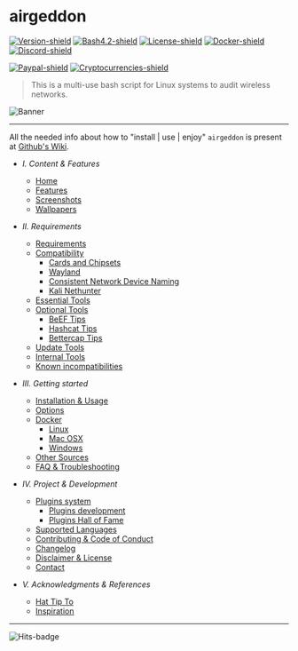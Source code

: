# airgeddon
[![Version-shield]](https://raw.githubusercontent.com/v1s1t0r1sh3r3/airgeddon/master/CHANGELOG.md) [![Bash4.2-shield]](http://tldp.org/LDP/abs/html/bashver4.html#AEN21220) [![License-shield]](https://raw.githubusercontent.com/v1s1t0r1sh3r3/airgeddon/master/LICENSE.md) [![Docker-shield]](https://hub.docker.com/r/v1s1t0r1sh3r3/airgeddon/) [![Discord-shield]](https://discord.gg/sQ9dgt9)

[![Paypal-shield]](https://www.paypal.com/cgi-bin/webscr?cmd=_s-xclick&hosted_button_id=7ELM486P7XKKG) [![Cryptocurrencies-shield]](https://github.com/v1s1t0r1sh3r3/airgeddon/wiki/Contributing-&-Code-of-Conduct)


> This is a multi-use bash script for Linux systems to audit wireless networks.

![Banner]

---

All the needed info about how to "install | use | enjoy" `airgeddon` is present at [Github's Wiki].

- *I. Content & Features*
  - [Home]
  - [Features]
  - [Screenshots]
  - [Wallpapers]


- *II. Requirements*
  - [Requirements]
  - [Compatibility]
	 - [Cards and Chipsets]
	 - [Wayland]
	 - [Consistent Network Device Naming]
	 - [Kali Nethunter]
  - [Essential Tools]
  - [Optional Tools]
	 - [BeEF Tips]
	 - [Hashcat Tips]
	 - [Bettercap Tips]
  - [Update Tools]
  - [Internal Tools]
  - [Known incompatibilities]


- *III. Getting started*
  - [Installation & Usage]
  - [Options]
  - [Docker]
	 - [Linux]
	 - [Mac OSX]
	 - [Windows]
  - [Other Sources]
  - [FAQ & Troubleshooting]


- *IV. Project & Development*
  - [Plugins system]
	 - [Plugins development]
	 - [Plugins Hall of Fame]
  - [Supported Languages]
  - [Contributing & Code of Conduct]
  - [Changelog]
  - [Disclaimer & License]
  - [Contact]


- *V. Acknowledgments & References*
  - [Hat Tip To]
  - [Inspiration]

---

![Hits-badge]

[Banner]: https://raw.githubusercontent.com/v1s1t0r1sh3r3/airgeddon/master/imgs/banners/airgeddon_banner.png "We will conquer the earth!!"
[Github's Wiki]: https://github.com/v1s1t0r1sh3r3/airgeddon/wiki

[Home]: https://github.com/v1s1t0r1sh3r3/airgeddon/wiki
[Features]: https://github.com/v1s1t0r1sh3r3/airgeddon/wiki/Features
[Screenshots]: https://github.com/v1s1t0r1sh3r3/airgeddon/wiki/Screenshots
[Wallpapers]: https://github.com/v1s1t0r1sh3r3/airgeddon/wiki/Wallpapers
[Requirements]: https://github.com/v1s1t0r1sh3r3/airgeddon/wiki/Requirements
[Compatibility]: https://github.com/v1s1t0r1sh3r3/airgeddon/wiki/Compatibility
[Cards and Chipsets]: https://github.com/v1s1t0r1sh3r3/airgeddon/wiki/Cards%20and%20Chipsets
[Wayland]: https://github.com/v1s1t0r1sh3r3/airgeddon/wiki/Wayland
[Consistent Network Device Naming]: https://github.com/v1s1t0r1sh3r3/airgeddon/wiki/Consistent%20Network%20Device%20Naming
[Kali Nethunter]: https://github.com/v1s1t0r1sh3r3/airgeddon/wiki/Kali%20Nethunter
[Essential Tools]: https://github.com/v1s1t0r1sh3r3/airgeddon/wiki/Essential%20Tools
[Optional Tools]: https://github.com/v1s1t0r1sh3r3/airgeddon/wiki/Optional%20Tools
[BeEF Tips]: https://github.com/v1s1t0r1sh3r3/airgeddon/wiki/BeEF%20Tips
[Hashcat Tips]: https://github.com/v1s1t0r1sh3r3/airgeddon/wiki/Hashcat%20Tips
[Bettercap Tips]: https://github.com/v1s1t0r1sh3r3/airgeddon/wiki/Bettercap%20Tips
[Update Tools]: https://github.com/v1s1t0r1sh3r3/airgeddon/wiki/Update%20Tools
[Internal Tools]: https://github.com/v1s1t0r1sh3r3/airgeddon/wiki/Internal%20Tools
[Known incompatibilities]: https://github.com/v1s1t0r1sh3r3/airgeddon/wiki/Known%20incompatibilities
[Installation & Usage]: https://github.com/v1s1t0r1sh3r3/airgeddon/wiki/Installation%20&%20Usage
[Options]: https://github.com/v1s1t0r1sh3r3/airgeddon/wiki/Options
[Docker]: https://github.com/v1s1t0r1sh3r3/airgeddon/wiki/Docker
[Linux]: https://github.com/v1s1t0r1sh3r3/airgeddon/wiki/Docker%20Linux
[Mac OSX]: https://github.com/v1s1t0r1sh3r3/airgeddon/wiki/Docker%20Mac%20OSX
[Windows]: https://github.com/v1s1t0r1sh3r3/airgeddon/wiki/Docker%20Windows
[Other Sources]: https://github.com/v1s1t0r1sh3r3/airgeddon/wiki/Other%20Sources
[FAQ & Troubleshooting]: https://github.com/v1s1t0r1sh3r3/airgeddon/wiki/FAQ%20&%20Troubleshooting
[Plugins system]: https://github.com/v1s1t0r1sh3r3/airgeddon/wiki/Plugins%20System
[Plugins development]: https://github.com/v1s1t0r1sh3r3/airgeddon/wiki/Plugins%20Development
[Plugins Hall of Fame]: https://github.com/v1s1t0r1sh3r3/airgeddon/wiki/Plugins%20Hall%20of%20Fame
[Supported Languages]: https://github.com/v1s1t0r1sh3r3/airgeddon/wiki/Supported%20Languages
[Contributing & Code of Conduct]: https://github.com/v1s1t0r1sh3r3/airgeddon/wiki/Contributing-&-Code-of-Conduct
[Changelog]: https://github.com/v1s1t0r1sh3r3/airgeddon/wiki/Changelog
[Disclaimer & License]: https://github.com/v1s1t0r1sh3r3/airgeddon/wiki/Disclaimer%20&%20License
[Contact]: https://github.com/v1s1t0r1sh3r3/airgeddon/wiki/Contact
[Hat Tip To]: https://github.com/v1s1t0r1sh3r3/airgeddon/wiki/Hat%20Tip%20To
[Inspiration]: https://github.com/v1s1t0r1sh3r3/airgeddon/wiki/Inspiration

[Version-shield]: https://img.shields.io/badge/version-10.41-blue.svg?style=flat-square&colorA=273133&colorB=0093ee "Latest version"
[Bash4.2-shield]: https://img.shields.io/badge/bash-4.2%2B-blue.svg?style=flat-square&colorA=273133&colorB=00db00 "Bash 4.2 or later"
[License-shield]: https://img.shields.io/badge/license-GPL%20v3%2B-blue.svg?style=flat-square&colorA=273133&colorB=bd0000 "GPL v3+"
[Docker-shield]: https://img.shields.io/docker/cloud/automated/v1s1t0r1sh3r3/airgeddon.svg?style=flat-square&colorA=273133&colorB=a9a9a9 "Docker rules!"
[Discord-shield]: https://img.shields.io/discord/629812069964840991.svg?style=flat-square&colorA=273133&colorB=CBA317&logo=discord&label=Discord%20chat
[Paypal-shield]: https://img.shields.io/badge/donate-paypal-blue.svg?style=flat-square&colorA=273133&colorB=b008bb "Paypal"
[Cryptocurrencies-shield]: https://img.shields.io/badge/donate-cryptocurrencies-blue.svg?style=flat-square&colorA=273133&colorB=f7931a "Cryptocurrencies"

[Hits-badge]: https://hitcounter.pythonanywhere.com/count/tag.svg?url=https%3A%2F%2Fgithub.com%2Fv1s1t0r1sh3r3%2Fairgeddon "v1s1t0rs"
